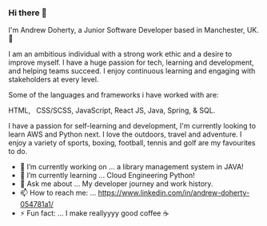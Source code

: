 ### Hi there 👋

I'm Andrew Doherty, a Junior Software Developer based in Manchester, UK. 🏡

I am an ambitious individual with a strong work ethic and a desire to improve myself. I have a huge passion for tech, learning and development, and helping teams succeed. I enjoy continuous learning and engaging with stakeholders at every level.

Some of the languages and frameworks i have worked with are:

HTML,  
CSS/SCSS,
JavaScript,
React JS,
Java,
Spring,
& SQL.

I have a passion for self-learning and development, I'm currently looking to learn AWS and Python next. I love the outdoors, travel and adventure. I enjoy a variety of sports, boxing, football, tennis and golf are my favourites to do.

- 🔭 I’m currently working on ... a library management system in JAVA!
- 🌱 I’m currently learning ... Cloud Engineering Python!
- 💬 Ask me about ... My developer journey and work history.
- 📫 How to reach me: ... https://www.linkedin.com/in/andrew-doherty-054781a1/
- ⚡ Fun fact: ... I make reallyyyy good coffee ☕


<!--
**andrewdohertyy/andrewdohertyy** is a ✨ _special_ ✨ repository because its `README.md` (this file) appears on your GitHub profile.

Here are some ideas to get you started:

- 🔭 I’m currently working on ... a library management system in JAVA
- 🌱 I’m currently learning ... Python!
- 👯 I’m looking to collaborate on ...
- 🤔 I’m looking for help with ...
- 💬 Ask me about ... My developer journey, work history and my favourite languages.
- 📫 How to reach me: ... https://www.linkedin.com/in/andrew-doherty-054781a1/
- 😄 Pronouns: ... He/Him
- ⚡ Fun fact: ... I make reallyyyy good coffee ☕️
-->
